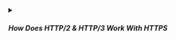 <!-- https://brandfolder.com/workbench/extract-text-from-image -->
<!-- ![for root](/img/interviews/angular/forroot.png) -->

<details>
<summary><h5>How Does HTTP/2 & HTTP/3 Work With HTTPS</h5></summary>

HTTP/2 and HTTP/3 work with **HTTPS**, which is a secure version of HTTP that ***uses TLS (Transport Layer Security) or SSL (Secure Sockets Layer)*** to encrypt the data and prevent eavesdropping or tampering. HTTPS is indicated by the "https://" prefix in the URL and a padlock icon in the browser.

**HTTP/2** and HTTP/3 use different mechanisms to negotiate HTTPS with the server. ***HTTP/2 uses a protocol extension called ALPN (Application-Layer Protocol Negotiation)*** to indicate that it supports HTTP/2 over TLS. ALPN is a TLS extension that allows the client and the server to agree on the application protocol to use over the encrypted connection. ALPN is supported by most modern browsers and servers.

**HTTP/3** uses a new transport protocol called ***QUIC (Quick UDP Internet Connections) to provide HTTPS over UDP (User Datagram Protocol)***. QUIC is a protocol developed by Google that combines the features of TCP, UDP, and TLS. ***QUIC uses UDP as the underlying transport layer***, but provides reliability, security, and multiplexing features for HTTP/3. QUIC also uses TLS 1.3, which is the latest version of TLS that offers improved performance and security. QUIC is still an experimental protocol and not widely supported by browsers and servers yet.

</details>
